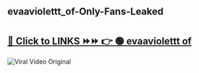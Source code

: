 
 ## evaaviolettt_of-Only-Fans-Leaked

# <h2><a href="https://clipsfans.com/evaaviolettt_of&ref=git">🔗 Click to LINKS ⏩⏩ 👉 🟢 evaaviolettt of </a></h2>

<a href="https://clipsfans.com/evaaviolettt_of&ref=git" rel="nofollow" data-target="animated-image.originalLink"><img src="https://i.ibb.co.com/xMMVF88/686577567.gif" alt="Viral Video Original" style="max-width: 100%; display: inline-block;" data-target="animated-image.originalImage"></a>

